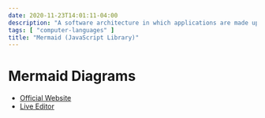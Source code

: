 ```yaml
---
date: 2020-11-23T14:01:11-04:00
description: "A software architecture in which applications are made up of loosely coupled services"
tags: [ "computer-languages" ]
title: "Mermaid (JavaScript Library)"
---
```


# Mermaid Diagrams

* [Official Website](https://mermaid-js.github.io/)
* [Live Editor](https://mermaid-js.github.io/mermaid-live-editor/)
